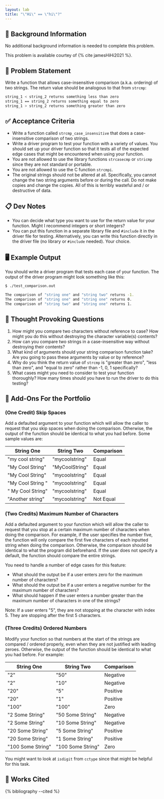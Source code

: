 ```yaml
---
layout: lab
title: "\"Hi\" == \"hi\"?"
---
```


## 🔖 Background Information

No additional background information is needed to complete this problem.

This problem is available courtey of {% cite jamesHiHi2021 %}.

## 🎯 Problem Statement

Write a function that allows case-insensitive comparison (a.k.a. ordering) of two strings. The return value should be analogous to that from `strcmp`:

```bash
string_1 < string_2 returns something less than zero
string_1 == string_2 returns something equal to zero
string_1 > string_2 returns something greater than zero
```

## ✅ Acceptance Criteria

* Write a function called `strcmp_case_insensitive` that does a case-insensitive comparison of two strings.
* Write a driver program to test your function with a variety of values. You should set up your driver function so that it tests all of the expected edge cases that might be encountered when using your function.
* You are not allowed to use the library functions `strcasecmp` or `stricmp` since they are not standard or portable.
* You are not allowed to use the C function `strcmpi`.
* The original strings should not be altered at all. Specifically, you cannot change the two string arguments before or during the call. Do not make copies and change the copies. All of this is terribly wasteful and / or destructive of data.

## 📋 Dev Notes

* You can decide what type you want to use for the return value for your function. Might I recommend integers or short integers?
* You can put this function in a separate library file and `#include` it in the driver file for testing. Alternatively, you can write this function directly in the driver file (no library or `#include` needed). Your choice.

## 🖥️ Example Output

You should write a driver program that tests each case of your function. The output of the driver program might look something like this:

```bash
$ ./test_comparison.out

The comparison of "string one" and "string two" returns -1.
The comparison of "string one" and "string one" returns 0.
The comparison of "string two" and "string one" returns 1.
```

## 📝 Thought Provoking Questions

1. How might you compare two characters without reference to case? How might you do this without destroying the character variable(s) contents?
2. How can you compare two strings in a case-insensitive way without destroying their contents?
3. What kind of arguments should your string comparison function take? Are you going to pass these arguments by value or by reference?
4. Why do you think the return value of `strcmp` is "greater than zero", "less than zero", and "equal to zero" rather than -1, 0, 1 specifically?
5. What cases might you need to consider to test your function thoroughly? How many times should you have to run the driver to do this testing?

## 💼 Add-Ons For the Portfolio

### (One Credit) Skip Spaces

Add a defaulted argument to your function which will allow the caller to request that you skip spaces when doing the comparison. Otherwise, the output of the function should be identical to what you had before. Some sample values are:

| String One | String Two | Comparison |
|------------|------------|------------|
| "my cool string" | "mycoolstring" | Equal |
| "My Cool String" | "MyCoolString" | Equal |
| "My Cool String" | "mycoolstring" | Equal |
| "My Cool String " | "mycoolstring" | Equal |
| " My Cool String" | "mycoolstring" | Equal |
| "Another string" | "mycoolstring" | Not Equal |

### (Two Credits) Maximum Number of Characters

Add a defaulted argument to your function which will allow the caller to request that you stop at a certain maximum number of characters when doing the comparison. For example, if the user specifies the number five, the function will only compare the first five characters of each inputted string when doing the comparison. Otherwise, the comparison should be identical to what the program did beforehand. If the user does not specify a default, the function should compare the entire strings.

You need to handle a number of edge cases for this feature:

* What should the output be if a user enters zero for the maximum number of characters?
* What should the output be if a user enters a negative number for the maximum number of characters?
* What should happen if the user enters a number greater than the maximum number of characters in one of the strings?

Note: If a user enters "5", they are not stopping at the character with index 5. They are stopping after the first 5 characters.

### (Three Credits) Ordered Numbers

Modify your function so that numbers at the start of the strings are compared / ordered properly, even when they are not justified with leading zeroes. Otherwise, the output of the function should be identical to what you had before. For example:

| String One | String Two | Comparison |
|------------|------------|------------|
| "2" | "50" | Negative |
| "2" | "10" | Negative |
| "20" | "5" | Positive |
| "20" | "1" | Positive |
| "100" | "100" | Zero |
| "2 Some String" | "50 Some String" | Negative |
| "2 Some String" | "10 Some String" | Negative |
| "20 Some String" | "5 Some String" | Positive |
| "20 Some String" | "1 Some String" | Positive |
| "100 Some String" | "100 Some String" | Zero |

You might want to look at `isdigit` from `cctype` since that might be helpful for this task.

## 📘 Works Cited

{% bibliography --cited %}
